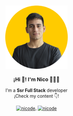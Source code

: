 <p align="center" width="300">
  <img align="center" width="200" src="https://raw.githubusercontent.com/Nidev-lab/Nidev-lab/master/perfil.png" />
  <h3 align="center">¡Hi 👋! I'm Nico 👨🏻‍💻</h3>
</p>
<p align="center">I'm a <strong>Ssr Full Stack</strong> developer<br />¡Check my content 👇!</p>
  <p align="center">
    <a href="https://www.linkedin.com/in/nicode" target="blank" style='margin-right:4px'>
    <img align="center" src="https://cdn.jsdelivr.net/npm/simple-icons@3.0.1/icons/linkedin.svg" alt="nicode" height="28px" width="28px" />
  </a>
  <a href="https://www.instagram.com/nicode07" target="blank">
    <img align="center" src="https://cdn.jsdelivr.net/npm/simple-icons@3.0.1/icons/instagram.svg" alt="nicode" height="28px" width="28px" />
  </a>
</p>
